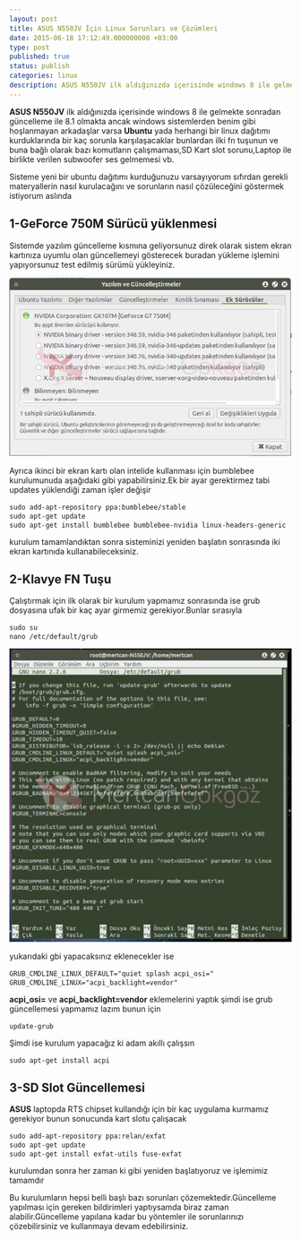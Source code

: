 ```yaml
---
layout: post
title: ASUS N550JV İçin Linux Sorunları ve Çözümleri
date: 2015-06-18 17:12:49.000000000 +03:00
type: post
published: true
status: publish
categories: linux
description: ASUS N550JV ilk aldığınızda içerisinde windows 8 ile gelmekte sonradan güncelleme ile 8.1 olmakta ancak windows sistemlerden benim gibi hoşlanmayan
---
```


**ASUS N550JV** ilk aldığınızda içerisinde windows 8 ile gelmekte sonradan güncelleme ile 8.1 olmakta ancak windows sistemlerden benim gibi hoşlanmayan arkadaşlar varsa **Ubuntu** yada herhangi bir linux dağıtımı kurduklarında bir kaç sorunla karşılaşacaklar bunlardan ilki fn tuşunun ve buna bağlı olarak bazı komutların çalışmaması,SD Kart slot sorunu,Laptop ile birlikte verilen subwoofer ses gelmemesi vb.

Sisteme yeni bir ubuntu dağıtımı kurduğunuzu varsayıyorum sıfırdan gerekli materyallerin nasıl kurulacağını ve sorunların nasıl çözüleceğini göstermek istiyorum aslında

## 1-GeForce 750M Sürücü yüklenmesi

Sistemde yazılım güncelleme kısmına geliyorsunuz direk olarak sistem ekran kartınıza uyumlu olan güncellemeyi gösterecek buradan yükleme işlemini yapıyorsunuz test edilmiş sürümü yükleyiniz.

![Asusn550jvdriverubuntu](/assets/Asusn550jvdriverubuntu.png)

Ayrıca ikinci bir ekran kartı olan intelide kullanması için bumblebee kurulumunuda aşağıdaki gibi yapabilirsiniz.Ek bir ayar gerektirmez tabi updates yüklendiği zaman işler değişir

    sudo add-apt-repository ppa:bumblebee/stable
    sudo apt-get update
    sudo apt-get install bumblebee bumblebee-nvidia linux-headers-generic

kurulum tamamlandıktan sonra sisteminizi yeniden başlatın sonrasında iki ekran kartınıda kullanabileceksiniz.

## 2-Klavye FN Tuşu

Çalıştırmak için ilk olarak bir kurulum yapmamız sonrasında ise grub dosyasına ufak bir kaç ayar girmemiz gerekiyor.Bunlar sırasıyla

    sudo su
    nano /etc/default/grub

![asusn550jvklavyebacklight](/assets/asusn550jvklavyebacklight-e1434632544130.png)

yukarıdaki gbi yapacaksınız eklenecekler ise

    GRUB_CMDLINE_LINUX_DEFAULT="quiet splash acpi_osi="
    GRUB_CMDLINE_LINUX="acpi_backlight=vendor"



**acpi\_osi=** ve **acpi\_backlight=vendor** eklemelerini yaptık şimdi ise grub güncellemesi yapmamız lazım bunun için

    update-grub

Şimdi ise kurulum yapacağız ki adam akıllı çalışsın

    sudo apt-get install acpi

## 3-SD Slot Güncellemesi

**ASUS** laptopda RTS chipset kullandığı için bir kaç uygulama kurmamız gerekiyor bunun sonucunda kart slotu çalışacak

    sudo add-apt-repository ppa:relan/exfat
    sudo apt-get update
    sudo apt-get install exfat-utils fuse-exfat

kurulumdan sonra her zaman ki gibi yeniden başlatıyoruz ve işlemimiz tamamdır

Bu kurulumların hepsi belli başlı bazı sorunları çözemektedir.Güncelleme yapılması için gereken bildirimleri yaptıysamda biraz zaman alabilir.Güncelleme yapılana kadar bu yöntemler ile sorunlarınızı çözebilirsiniz ve kullanmaya devam edebilirsiniz.
